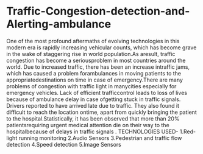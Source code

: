 # Traffic-Congestion-detection-and-Alerting-ambulance
One of the most profound aftermaths of evolving technologies in this modern era is rapidly increasing vehicular counts, which has become grave in the wake of staggering rise in world population.As aresult, traffic congestion has become a seriousproblem in most countries around the world. Due to
increased traffic, there has been an increase intraffic jams, which has caused a problem forambulances in moving patients to the appropriatedestinations on time in case of emergency.There are many problems of congestion with traffic light in manycities especially for emergency vehicles. Lack of efficient trafficcontrol leads to loss of lives because of ambulance delay in case ofgetting stuck in traffic signals. Drivers reported to have arrived late
due to traffic. They also found it difficult to reach the location ontime, apart from quickly bringing the patient to the hospital.Statistically, it has been observed that more than 20% patientsrequiring urgent medical attention die on their way to the hospitalbecause of delays in traffic signals .
TECHNOLOGIES USED-
1.Red-light running monitoring
2.Audio Sensors
3.Pedestrian and traffic flow detection
4.Speed detection
5.Image Sensors
